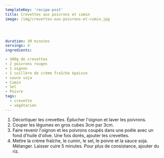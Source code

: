 ```yaml
---
templateKey: 'recipe-post'
title: Crevettes aux poivrons et cumin
image: /img/crevettes-aux-poivrons-et-cumin.jpg




duration: 30 minutes
servings: 4
ingredients:

- 300g de crevettes
- 2 poivrons rouges
- 1 oignon
- 1 cuillère de crème fraîche épaisse
- sauce soja
- Cumin
- Sel
- Poivre
tags:
  - crevette
  - végétarien
---
```

1. Décortiquer les crevettes. Éplucher l'oignon et laver les poivrons.
2. Couper les légumes en gros cubes 3cm par 3cm. 
3. Faire revenir l'oignon et les poivrons coupés dans une poêle avec un fond d'huile d'olive. Une fois dorés, ajouter les crevettes.
4. Mettre la crème fraîche, le cumin, le sel, le poivre et la sauce soja. Mélanger. Laisser cuire 5 minutes. Pour plus de consistance, ajouter du riz.
